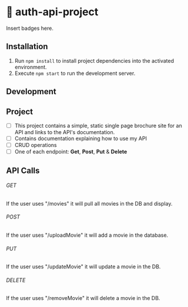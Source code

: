 # 🔐 auth-api-project

Insert badges here.

## Installation

1. Run `npm install` to install project dependencies into the activated environment.
2. Execute `npm start` to run the development server.

## Development

## Project

- [ ] This project contains a simple, static single page brochure site for an API and links to the API's documentation.
- [ ] Contains documentation explaining how to use my API
- [ ] CRUD operations
- [ ] One of each endpoint: **Get**, **Post**, **Put** & **Delete**

## API Calls

###### GET

If the user uses "/movies" it will pull all movies in the DB and display.

###### POST

If the user uses "/uploadMovie" it will add a movie in the database.

###### PUT

If the user uses "/updateMovie" it will update a movie in the DB.

###### DELETE

If the user uses "/removeMovie" it will delete a movie in the DB.
